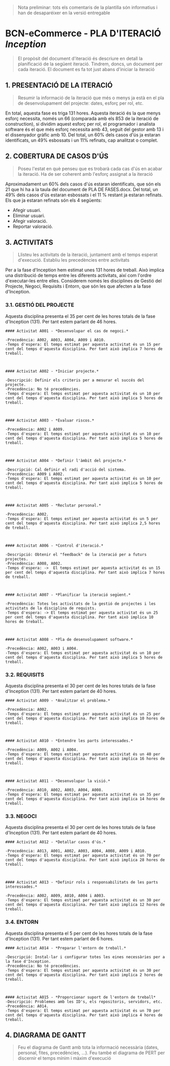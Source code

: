 ﻿> Nota preliminar: tots els comentaris de la plantilla són informatius i han de desaparéixer en la versió entregable

# BCN-eCommerce - PLA D'ITERACIÓ *Inception* #

> El propòsit del document d'iteració és descriure en detall la planificació de la següent iteració. Tindrem, doncs, un document per cada iteració. El document es fa tot just abans d'iniciar la iteració

## 1. PRESENTACIÓ DE LA ITERACIÓ ##

> Resumir la informació de la iteració que més o menys ja està en el pla de desenvolupament del projecte: dates, esforç per rol, etc.

En total, aquesta fase es triga 131 hores.
Aquesta iteració és la que menys esforç necessita, només un 66 (comparada amb els 853 de la iteració de construction), si dividim aquest esforç per rol,
el programador i analista software és el que més esforç necessita amb 43, seguit del gestor amb 13 i el dissenyador gràfic amb 10.
Del total, un 60% dels casos d'ús ja estaran identificats, un 49% esbossats i un 11% refinats, cap analitzat o complet.


## 2. COBERTURA DE CASOS D'ÚS ##

> Poseu l'estat en què penseu que es trobarà cada cas d'ús en acabar la iteració. Ha de ser coherent amb l'esforç assignat a la iteració

Aproximadament un 60% dels casos d'ús estaran identificats, que són els 21 que hi ha a la taula del document de PLA DE FASES.docx.
Del total, un 49% dels casos d'ús estaran esbossats i el 11 % restant ja estaran refinats. Els que ja estaran refinats són els 4 següents:
- Afegir usuari.
- Eliminar usuari.
- Afegir valoració.
- Reportar valoració.

## 3. ACTIVITATS ##

> Llisteu les activitats de la iteració, juntament amb el temps esperat d'execució. Establiu les precedències entre activitats

Per a la fase d'Inception hem estimat unes 131 hores de treball. Això implica una distribució de temps entre les diferents activitats, així com l'ordre d'executar-les entre elles.
Considerem només les disciplines de Gestió del Projecte, Negoci, Requisits i Entorn, que són les que afecten a la fase d'Inception.

### 3.1. GESTIÓ DEL PROJECTE 

Aquesta disciplina presenta el 35 per cent de les hores totals de la fase d'Inception (131). Per tant estem parlant de 46 hores.
 
	#### Activitat A001 - *Desenvolupar el cas de negoci.*
	
	-Precedència: A002, A003, A004, A009 i A010.
	-Temps d'espera: El temps estimat per aquesta activitat és un 15 per cent del temps d'aquesta disciplina. Per tant això implica 7 hores de treball.


	
	#### Activitat A002 - *Iniciar projecte.* 

	-Descripció: Definir els criteris per a mesurar el succés del projecte.
	-Precedència: No té precedències.
	-Temps d'espera: El temps estimat per aquesta activitat és un 10 per cent del temps d'aquesta disciplina. Per tant això implica 5 hores de treball.



	#### Activitat A003 - *Evaluar riscos.*

	-Precedència: A002 i A009.
	-Temps d'espera: El temps estimat per aquesta activitat és un 10 per cent del temps d'aquesta disciplina. Per tant això implica 5 hores de treball.
 


	#### Activitat A004 - *Definir l'àmbit del projecte.* 

	-Descripció: Cal definir el radi d'acció del sistema.
	-Precedència: A009 i A002.
	-Temps d'espera: El temps estimat per aquesta activitat és un 10 per cent del temps d'aquesta disciplina. Per tant això implica 5 hores de treball.

	
	
	#### Activitat A005 - *Reclutar personal.*

	-Precedència: A002.
	-Temps d'espera: El temps estimat per aquesta activitat és un 5 per cent del temps d'aquesta disciplina. Per tant això implica 2,5 hores de treball.

	

	#### Activitat A006 - *Control d'iteració.* 

	-Descripció: Obtenir el "feedback" de la iteració per a futurs projectes.
	-Precedència: A008, A002. 
	-Temps d'espera: ->  El temps estimat per aquesta activitat és un 15 per cent del temps d'aquesta disciplina. Per tant això implica 7 hores de treball.

	
	
	#### Activitat A007 - *Planificar la iteració següent.* 

	-Precedència: Totes les activitats de la gestió de projectes i les activitats de la disciplina de requists.
	-Temps d'espera: -> El temps estimat per aquesta activitat és un 25 per cent del temps d'aquesta disciplina. Per tant això implica 10 hores de treball.

	

	#### Activitat A008 - *Pla de desenvolupament software.* 

	-Precedència: A002, A003 i A004.
	-Temps d'espera: El temps estimat per aquesta activitat és un 10 per cent del temps d'aquesta disciplina. Per tant això implica 5 hores de treball.



### 3.2. REQUISITS 

Aquesta disciplina presenta el 30 per cent de les hores totals de la fase d'Inception (131). Per tant estem parlant de 40 hores.

	#### Activitat A009 - *Analitzar el problema.*

	-Precedència: A002.
	-Temps d'espera: El temps estimat per aquesta activitat és un 25 per cent del temps d'aquesta disciplina. Per tant això implica 10 hores de treball.

	

	#### Activitat A010 - *Entendre les parts interessades.*

	-Precedència: A009, A002 i A004.
	-Temps d'espera: El temps estimat per aquesta activitat és un 40 per cent del temps d'aquesta disciplina. Per tant això implica 16 hores de treball.

	

	#### Activitat A011 - *Desenvolupar la visió.* 

	-Precedència: A010, A002, A003, A004, A008.
	-Temps d'espera: El temps estimat per aquesta activitat és un 35 per cent del temps d'aquesta disciplina. Per tant això implica 14 hores de treball.

		

### 3.3. NEGOCI 

Aquesta disciplina presenta el 30 per cent de les hores totals de la fase d'Inception (131). Per tant estem parlant de 40 hores.

	#### Activitat A012 - *Detallar casos d'ús.*

	-Precedència: A013, A001, A002, A003, A004, A008, A009 i A010.
	-Temps d'espera: El temps estimat per aquesta activitat és un 70 per cent del temps d'aquesta disciplina. Per tant això implica 28 hores de treball.



	#### Activitat A013 - *Definir rols i responsabilitats de les parts interessades.*

	-Precedència: A002, A009, A010, A004 i A003.
	-Temps d'espera: El temps estimat per aquesta activitat és un 30 per cent del temps d'aquesta disciplina. Per tant això implica 12 hores de treball.



### 3.4. ENTORN 

Aquesta disciplina presenta el 5 per cent de les hores totals de la fase d'Inception (131). Per tant estem parlant de 6 hores.
	
	#### Activitat A014 - *Preparar l'entorn de treball.*

	-Descripció: Instal·lar i configurar totes les eines necessàries per a la fase d'Inception. 
	-Precedència: No té precedències.
	-Temps d'espera: El temps estimat per aquesta activitat és un 30 per cent del temps d'aquesta disciplina. Per tant això implica 2 hores de treball.



	#### Activitat A015 - *Proporcionar suport de l'entorn de treball*
	-Descripció: Problemes amb les ID's, els repositoris, servidors, etc. 
	-Precedència: A014.
	-Temps d'espera: El temps estimat per aquesta activitat és un 70 per cent del temps d'aquesta disciplina. Per tant això implica 4 hores de treball.
 


## 4. DIAGRAMA DE GANTT ##

> Feu el diagrama de Gantt amb tota la informació necessària (dates, personal, fites, precedències, ...). Feu també el diagrama de PERT per discernir el temps mínim i màxim d'execució